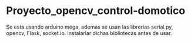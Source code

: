# Proyecto_opencv_control-domotico

Se esta usando arduino mega, ademas se usan las librerias serial.py, opencv, Flask, socket.io.
instalarlar dichas bibliotecas antes de usar.
